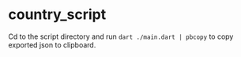 # country_script
Cd to the script directory and run `dart ./main.dart | pbcopy` to copy exported json to clipboard.

